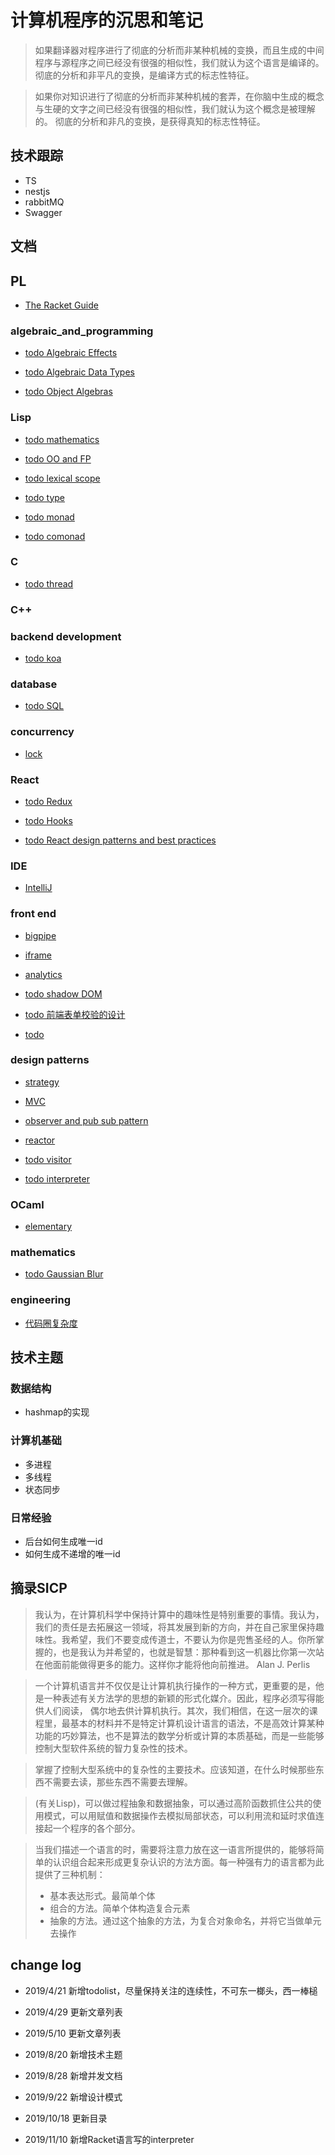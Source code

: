 # 计算机程序的沉思和笔记

> 如果翻译器对程序进行了彻底的分析而非某种机械的变换，而且生成的中间程序与源程序之间已经没有很强的相似性，我们就认为这个语言是编译的。 彻底的分析和非平凡的变换，是编译方式的标志性特征。

> 如果你对知识进行了彻底的分析而非某种机械的套弄，在你脑中生成的概念与生硬的文字之间已经没有很强的相似性，我们就认为这个概念是被理解的。 彻底的分析和非凡的变换，是获得真知的标志性特征。

## 技术跟踪

- TS
- nestjs
- rabbitMQ
- Swagger


## 文档

## PL

- [The Racket Guide](./PL/Racket/the_Racket_guide.md)

### algebraic_and_programming

- [todo Algebraic Effects](./algebraic_and_programming/Algebraic_Effects.md)

- [todo Algebraic Data Types ](./algebraic_and_programming/Algebraic_Data_Types.md)

- [todo Object Algebras ](./algebraic_and_programming/Object_Algebras.md)

### Lisp

- [todo mathematics](./Lisp/mathematics.md)

- [todo OO and FP](./Lisp/OO_and_FP.md)

- [todo lexical scope](./Lisp/lexical_scope.md)

- [todo type](./Lisp/type.md)

- [todo monad](./Lisp/monad.md)

- [todo comonad](./Lisp/comonad.md)

### C

- [todo thread](./C/thread.md)

### C++

### backend development

- [todo koa](./backend_development/koa.md)

### database

- [todo SQL](./database/SQL.md)

### concurrency

- [lock](./concurrency/lock.md)


### React

- [todo Redux](./React/Redux.md)

- [todo Hooks](./React/Hooks.md)

- [todo React design patterns and best practices](./React/React_design_patterns_and_best_practices.md)

### IDE

- [IntelliJ](./IDE/IntelliJ.md)

### front end

- [bigpipe](./front_end/bigpipe.md)

- [iframe](./front_end/iframe.md)

- [analytics](./front_end/analytics.md)

- [todo shadow DOM](./front_end/shadow_dom.md)

- [todo 前端表单校验的设计](./front_end/form_validation.md)

- [todo ](./front_end/analytics.md)

### design patterns

- [strategy](./design_patterns/strategy.md)

- [MVC](./design_patterns/MVC.md)

- [observer and pub sub pattern](./design_patterns/observer_and_pub_sub_pattern.md)

- [reactor](./design_patterns/reactor.org)

- [todo visitor](./design_patterns/visitor.md)

- [todo interpreter](./design_patterns/interpreter.md)

### OCaml

- [elementary](./OCaml/elementary.md)

### mathematics

- [todo Gaussian Blur](./mathematics/Gaussian_Blur.md)

### engineering

- [代码圈复杂度](./engineering/cyclomatic_complexity.md)


## 技术主题

### 数据结构

- hashmap的实现

### 计算机基础

- 多进程
- 多线程
- 状态同步

### 日常经验

- 后台如何生成唯一id
- 如何生成不递增的唯一id



## 摘录SICP

> 我认为，在计算机科学中保持计算中的趣味性是特别重要的事情。我认为，我们的责任是去拓展这一领域，将其发展到新的方向，并在自己家里保持趣味性。我希望，我们不要变成传道士，不要认为你是兜售圣经的人。你所掌握的，也是我认为并希望的，也就是智慧：那种看到这一机器比你第一次站在他面前能做得更多的能力。这样你才能将他向前推进。
Alan J. Perlis

> 一个计算机语言并不仅仅是让计算机执行操作的一种方式，更重要的是，他是一种表述有关方法学的思想的新颖的形式化媒介。因此，程序必须写得能供人们阅读，
偶尔地去供计算机执行。其次，我们相信，在这一层次的课程里，最基本的材料并不是特定计算机设计语言的语法，不是高效计算某种功能的巧妙算法，也不是算法的数学分析或计算的本质基础，而是一些能够控制大型软件系统的智力复杂性的技术。

> 掌握了控制大型系统中的复杂性的主要技术。应该知道，在什么时候那些东西不需要去读，那些东西不需要去理解。

> (有关Lisp)，可以做过程抽象和数据抽象，可以通过高阶函数抓住公共的使用模式，可以用赋值和数据操作去模拟局部状态，可以利用流和延时求值连接起一个程序的各个部分。

> 当我们描述一个语言的时，需要将注意力放在这一语言所提供的，能够将简单的认识组合起来形成更复杂认识的方法方面。每一种强有力的语言都为此提供了三种机制：
> - 基本表达形式。最简单个体
> - 组合的方法。简单个体构造复合元素
> - 抽象的方法。通过这个抽象的方法，为复合对象命名，并将它当做单元去操作

## change log

- 2019/4/21 新增todolist，尽量保持关注的连续性，不可东一榔头，西一棒槌

- 2019/4/29 更新文章列表

- 2019/5/10 更新文章列表

- 2019/8/20 新增技术主题

- 2019/8/28 新增并发文档

- 2019/9/22 新增设计模式

- 2019/10/18 更新目录

- 2019/11/10 新增Racket语言写的interpreter
